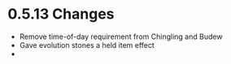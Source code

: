 # 0.5.13 Changes #

* Remove time-of-day requirement from Chingling and Budew
* Gave evolution stones a held item effect
* 